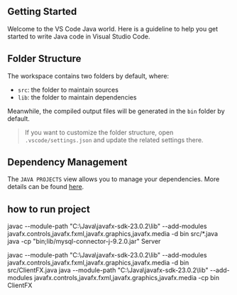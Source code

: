 ## Getting Started

Welcome to the VS Code Java world. Here is a guideline to help you get started to write Java code in Visual Studio Code.

## Folder Structure

The workspace contains two folders by default, where:

- `src`: the folder to maintain sources
- `lib`: the folder to maintain dependencies

Meanwhile, the compiled output files will be generated in the `bin` folder by default.

> If you want to customize the folder structure, open `.vscode/settings.json` and update the related settings there.

## Dependency Management

The `JAVA PROJECTS` view allows you to manage your dependencies. More details can be found [here](https://github.com/microsoft/vscode-java-dependency#manage-dependencies).


## how to run project

javac --module-path "C:\Java\javafx-sdk-23.0.2\lib" --add-modules javafx.controls,javafx.fxml,javafx.graphics,javafx.media -d bin src/*.java
java -cp "bin;lib/mysql-connector-j-9.2.0.jar" Server

javac --module-path "C:\Java\javafx-sdk-23.0.2\lib" --add-modules javafx.controls,javafx.fxml,javafx.graphics,javafx.media -d bin src/ClientFX.java
java --module-path "C:\Java\javafx-sdk-23.0.2\lib" --add-modules javafx.controls,javafx.fxml,javafx.graphics,javafx.media -cp bin ClientFX
